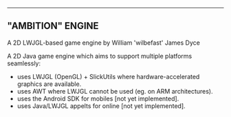--------------------------------------------------------------------------------
"AMBITION" ENGINE
--------------------------------------------------------------------------------

A 2D LWJGL-based game engine by William 'wilbefast' James Dyce

A 2D Java game engine which aims to support multiple platforms seamlessly:
- uses LWJGL (OpenGL) + SlickUtils  where hardware-accelerated graphics are
 available.
- uses AWT where LWJGL cannot be used (eg. on ARM architectures).
- uses the Android SDK for mobiles [not yet implemented].
- uses Java/LWJGL appelts for online [not yet implemented].
